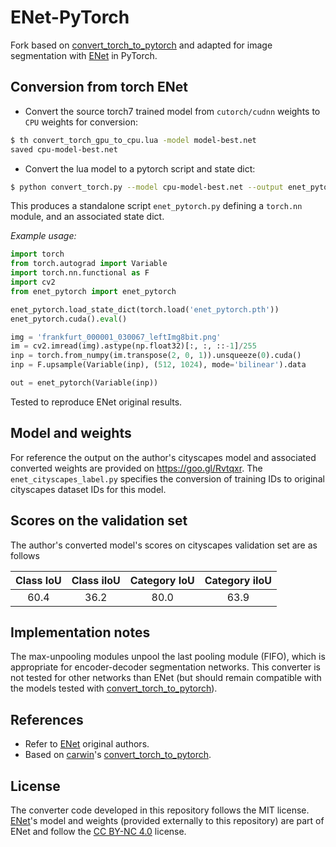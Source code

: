 # ENet-PyTorch
Fork based on [convert_torch_to_pytorch](https://github.com/clcarwin/convert_torch_to_pytorch) and adapted for image segmentation with [ENet](https://github.com/e-lab/ENet-training) in PyTorch.

## Conversion from torch ENet
* Convert the source torch7 trained model from `cutorch/cudnn` weights to `CPU` weights for conversion:

```bash
$ th convert_torch_gpu_to_cpu.lua -model model-best.net
saved cpu-model-best.net
```

* Convert the lua model to a pytorch script and state dict:

```bash
$ python convert_torch.py --model cpu-model-best.net --output enet_pytorch
```
This produces a standalone script `enet_pytorch.py` defining a `torch.nn` module, and an associated state dict.

*Example usage:*
```python
import torch
from torch.autograd import Variable
import torch.nn.functional as F
import cv2
from enet_pytorch import enet_pytorch

enet_pytorch.load_state_dict(torch.load('enet_pytorch.pth'))
enet_pytorch.cuda().eval()

img = 'frankfurt_000001_030067_leftImg8bit.png'
im = cv2.imread(img).astype(np.float32)[:, :, ::-1]/255
inp = torch.from_numpy(im.transpose(2, 0, 1)).unsqueeze(0).cuda()
inp = F.upsample(Variable(inp), (512, 1024), mode='bilinear').data

out = enet_pytorch(Variable(inp))
```

Tested to reproduce ENet original results. 

## Model and weights
For reference the output on the author's cityscapes model and associated converted weights are provided on https://goo.gl/Rvtqxr. The `enet_cityscapes_label.py` specifies the conversion of training IDs to original cityscapes dataset IDs for this model.

## Scores on the validation set
The author's converted model's scores on cityscapes validation set are as follows

| Class IoU     | Class iIoU    | Category IoU  | Category iIoU  |
|:-------------:|:-------------:|:-------------:|:--------------:|
| 60.4          | 36.2          | 80.0          | 63.9           |


## Implementation notes
The max-unpooling modules unpool the last pooling module (FIFO), which is appropriate for encoder-decoder segmentation networks. This converter is not tested for other networks than ENet (but should remain compatible with the models tested with [convert_torch_to_pytorch](https://github.com/clcarwin/convert_torch_to_pytorch)).


## References
* Refer to [ENet](https://github.com/e-lab/ENet-training) original authors.
* Based on [carwin](https://github.com/clcarwin)'s [convert_torch_to_pytorch](https://github.com/clcarwin/convert_torch_to_pytorch).

## License
The converter code developed in this repository follows the MIT license. [ENet](https://github.com/e-lab/ENet-training)'s model and weights (provided externally to this repository) are part of ENet and follow the [CC BY-NC 4.0](http://creativecommons.org/licenses/by-nc/4.0/) license.

